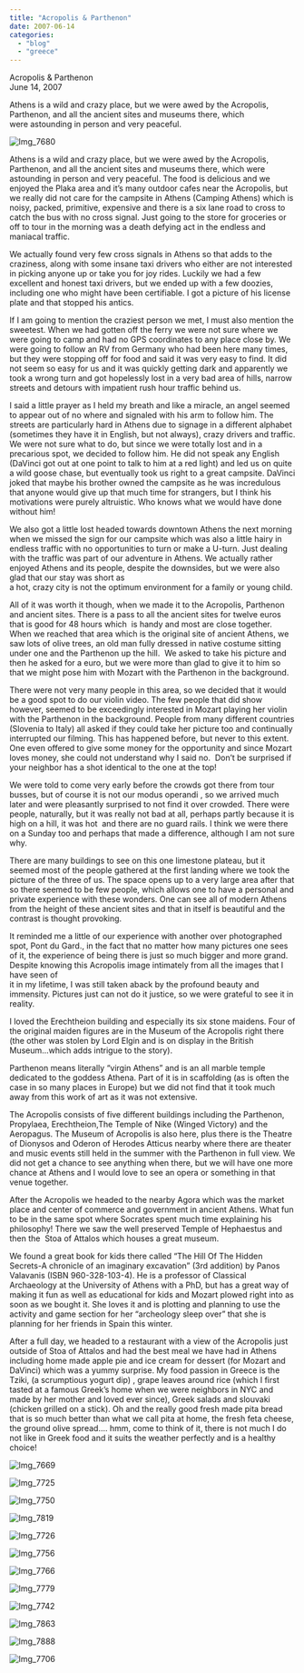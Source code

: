 ```yaml
---
title: "Acropolis & Parthenon"
date: 2007-06-14
categories: 
  - "blog"
  - "greece"
---
```


Acropolis & Parthenon  
June 14, 2007

Athens is a wild and crazy place, but we were awed by the Acropolis,  
Parthenon, and all the ancient sites and museums there, which  
were astounding in person and very peaceful.

<!--more-->

![Img_7680](https://pub-ac94b3f306b24c0dba4238943c97f2e1.r2.dev/photos/uncategorized/2008/03/05/img_7680.png)

Athens is a wild and crazy place, but we were awed by the Acropolis, Parthenon, and all the ancient sites and museums there, which were astounding in person and very peaceful. The food is delicious and we enjoyed the Plaka area and it’s many outdoor cafes near the Acropolis, but we really did not care for the campsite in Athens (Camping Athens) which is noisy, packed, primitive, expensive and there is a six lane road to cross to catch the bus with no cross signal. Just going to the store for groceries or off to tour in the morning was a death defying act in the endless and maniacal traffic.

We actually found very few cross signals in Athens so that adds to the craziness, along with some insane taxi drivers who either are not interested in picking anyone up or take you for joy rides. Luckily we had a few excellent and honest taxi drivers, but we ended up with a few doozies, including one who might have been certifiable. I got a picture of his license plate and that stopped his antics.

If I am going to mention the craziest person we met, I must also mention the sweetest. When we had gotten off the ferry we were not sure where we were going to camp and had no GPS coordinates to any place close by. We were going to follow an RV from Germany who had been here many times, but they were stopping off for food and said it was very easy to find. It did not seem so easy for us and it was quickly getting dark and apparently we took a wrong turn and got hopelessly lost in a very bad area of hills, narrow streets and detours with impatient rush hour traffic behind us.

I said a little prayer as I held my breath and like a miracle, an angel seemed to appear out of no where and signaled with his arm to follow him. The streets are particularly hard in Athens due to signage in a different alphabet (sometimes they have it in English, but not always), crazy drivers and traffic. We were not sure what to do, but since we were totally lost and in a precarious spot, we decided to follow him. He did not speak any English (DaVinci got out at one point to talk to him at a red light) and led us on quite a wild goose chase, but eventually took us right to a great campsite. DaVinci joked that maybe his brother owned the campsite as he was incredulous that anyone would give up that much time for strangers, but I think his motivations were purely altruistic. Who knows what we would have done without him!

We also got a little lost headed towards downtown Athens the next morning when we missed the sign for our campsite which was also a little hairy in endless traffic with no opportunities to turn or make a U-turn. Just dealing with the traffic was part of our adventure in Athens. We actually rather enjoyed Athens and its people, despite the downsides, but we were also glad that our stay was short as  
a hot, crazy city is not the optimum environment for a family or young child.

All of it was worth it though, when we made it to the Acropolis, Parthenon and ancient sites. There is a pass to all the ancient sites for twelve euros that is good for 48 hours which  is handy and most are close together. When we reached that area which is the original site of ancient Athens, we saw lots of olive trees, an old man fully dressed in native costume sitting under one and the Parthenon up the hill.  We asked to take his picture and then he asked for a euro, but we were more than glad to give it to him so that we might pose him with Mozart with the Parthenon in the background.

There were not very many people in this area, so we decided that it would be a good spot to do our violin video. The few people that did show however, seemed to be exceedingly interested in Mozart playing her violin with the Parthenon in the background. People from many different countries (Slovenia to Italy) all asked if they could take her picture too and continually interrupted our filming. This has happened before, but never to this extent. One even offered to give some money for the opportunity and since Mozart loves money, she could not understand why I said no.  Don’t be surprised if your neighbor has a shot identical to the one at the top!

We were told to come very early before the crowds got there from tour busses, but of course it is not our modus operandi , so we arrived much later and were pleasantly surprised to not find it over crowded. There were people, naturally, but it was really not bad at all, perhaps partly because it is high on a hill, it was hot  and there are no guard rails. I think we were there on a Sunday too and perhaps that made a difference, although I am not sure why.

There are many buildings to see on this one limestone plateau, but it seemed most of the people gathered at the first landing where we took the picture of the three of us. The space opens up to a very large area after that so there seemed to be few people, which allows one to have a personal and private experience with these wonders. One can see all of modern Athens from the height of these ancient sites and that in itself is beautiful and the contrast is thought provoking.

It reminded me a little of our experience with another over photographed spot, Pont du Gard., in the fact that no matter how many pictures one sees of it, the experience of being there is just so much bigger and more grand. Despite knowing this Acropolis image intimately from all the images that I have seen of  
it in my lifetime, I was still taken aback by the profound beauty and immensity. Pictures just can not do it justice, so we were grateful to see it in reality.

I loved the Erechtheion building and especially its six stone maidens. Four of the original maiden figures are in the Museum of the Acropolis right there (the other was stolen by Lord Elgin and is on display in the British Museum...which adds intrigue to the story).

Parthenon means literally “virgin Athens” and is an all marble temple dedicated to the goddess Athena. Part of it is in scaffolding (as is often the case in so many places in Europe) but we did not find that it took much away from this work of art as it was not extensive.

The Acropolis consists of five different buildings including the Parthenon, Propylaea, Erechtheion,The Temple of Nike (Winged Victory) and the Aeropagus. The Museum of Acropolis is also here, plus there is the Theatre of Dionysos and Oderon of Herodes Atticus nearby where there are theater and music events still held in the summer with the Parthenon in full view. We did not get a chance to see anything when there, but we will have one more chance at Athens and I would love to see an opera or something in that venue together.

After the Acropolis we headed to the nearby Agora which was the market place and center of commerce and government in ancient Athens. What fun to be in the same spot where Socrates spent much time explaining his philosophy! There we saw the well preserved Temple of Hephaestus and then the  Stoa of Attalos which houses a great museum.

We found a great book for kids there called “The Hill Of The Hidden Secrets-A chronicle of an imaginary excavation” (3rd addition) by Panos Valavanis (ISBN 960-328-103-4). He is a professor of Classical Archaeology at the University of Athens with a PhD, but has a great way of making it fun as well as educational for kids and Mozart plowed right into as soon as we bought it. She loves it and is plotting and planning to use the activity and game section for her “archeology sleep over” that she is planning for her friends in Spain this winter.

After a full day, we headed to a restaurant with a view of the Acropolis just outside of Stoa of Attalos and had the best meal we have had in Athens including home made apple pie and ice cream for dessert (for Mozart and DaVinci) which was a yummy surprise. My food passion in Greece is the Tziki, (a scrumptious yogurt dip) , grape leaves around rice (which I first tasted at a famous Greek’s home when we were neighbors in NYC and made by her mother and loved ever since), Greek salads and slouvaki (chicken grilled on a stick). Oh and the really good fresh made pita bread that is so much better than what we call pita at home, the fresh feta cheese, the ground olive spread.... hmm, come to think of it, there is not much I do not like in Greek food and it suits the weather perfectly and is a healthy choice!

![Img_7669](https://pub-ac94b3f306b24c0dba4238943c97f2e1.r2.dev/photos/uncategorized/2008/03/05/img_7669.png)

![Img_7725](https://pub-ac94b3f306b24c0dba4238943c97f2e1.r2.dev/photos/uncategorized/2008/03/05/img_7725.png)

![Img_7750](https://pub-ac94b3f306b24c0dba4238943c97f2e1.r2.dev/photos/uncategorized/2008/03/05/img_7750.png)

![Img_7819](https://pub-ac94b3f306b24c0dba4238943c97f2e1.r2.dev/photos/uncategorized/2008/03/05/img_7819.png)

![Img_7726](https://pub-ac94b3f306b24c0dba4238943c97f2e1.r2.dev/photos/uncategorized/2008/03/05/img_7726.png)

![Img_7756](https://pub-ac94b3f306b24c0dba4238943c97f2e1.r2.dev/photos/uncategorized/2008/03/05/img_7756.png)

![Img_7766](https://pub-ac94b3f306b24c0dba4238943c97f2e1.r2.dev/photos/uncategorized/2008/03/05/img_7766.png)

![Img_7779](https://pub-ac94b3f306b24c0dba4238943c97f2e1.r2.dev/photos/uncategorized/2008/03/05/img_7779.png)

![Img_7742](https://pub-ac94b3f306b24c0dba4238943c97f2e1.r2.dev/photos/uncategorized/2008/03/05/img_7742.png)

![Img_7863](https://pub-ac94b3f306b24c0dba4238943c97f2e1.r2.dev/photos/uncategorized/2008/03/05/img_7863.png)

![Img_7888](https://pub-ac94b3f306b24c0dba4238943c97f2e1.r2.dev/photos/uncategorized/2008/03/05/img_7888.png)

![Img_7706](https://pub-ac94b3f306b24c0dba4238943c97f2e1.r2.dev/photos/uncategorized/2008/03/05/img_7706.png)
